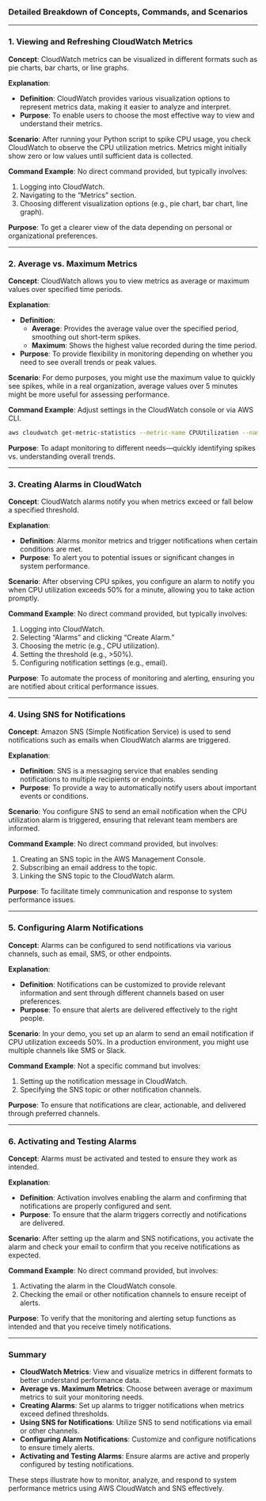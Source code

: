 ### Detailed Breakdown of Concepts, Commands, and Scenarios

---

### 1. **Viewing and Refreshing CloudWatch Metrics**

**Concept**: CloudWatch metrics can be visualized in different formats such as pie charts, bar charts, or line graphs.

**Explanation**:
- **Definition**: CloudWatch provides various visualization options to represent metrics data, making it easier to analyze and interpret.
- **Purpose**: To enable users to choose the most effective way to view and understand their metrics.

**Scenario**: After running your Python script to spike CPU usage, you check CloudWatch to observe the CPU utilization metrics. Metrics might initially show zero or low values until sufficient data is collected.

**Command Example**: No direct command provided, but typically involves:
1. Logging into CloudWatch.
2. Navigating to the “Metrics” section.
3. Choosing different visualization options (e.g., pie chart, bar chart, line graph).

**Purpose**: To get a clearer view of the data depending on personal or organizational preferences.

---

### 2. **Average vs. Maximum Metrics**

**Concept**: CloudWatch allows you to view metrics as average or maximum values over specified time periods.

**Explanation**:
- **Definition**: 
  - **Average**: Provides the average value over the specified period, smoothing out short-term spikes.
  - **Maximum**: Shows the highest value recorded during the time period.
- **Purpose**: To provide flexibility in monitoring depending on whether you need to see overall trends or peak values.

**Scenario**: For demo purposes, you might use the maximum value to quickly see spikes, while in a real organization, average values over 5 minutes might be more useful for assessing performance.

**Command Example**: Adjust settings in the CloudWatch console or via AWS CLI.
```bash
aws cloudwatch get-metric-statistics --metric-name CPUUtilization --namespace AWS/EC2 --period 300 --statistic Maximum --dimensions Name=InstanceId,Value=<Instance_ID>
```

**Purpose**: To adapt monitoring to different needs—quickly identifying spikes vs. understanding overall trends.

---

### 3. **Creating Alarms in CloudWatch**

**Concept**: CloudWatch alarms notify you when metrics exceed or fall below a specified threshold.

**Explanation**:
- **Definition**: Alarms monitor metrics and trigger notifications when certain conditions are met.
- **Purpose**: To alert you to potential issues or significant changes in system performance.

**Scenario**: After observing CPU spikes, you configure an alarm to notify you when CPU utilization exceeds 50% for a minute, allowing you to take action promptly.

**Command Example**: No direct command provided, but typically involves:
1. Logging into CloudWatch.
2. Selecting “Alarms” and clicking “Create Alarm.”
3. Choosing the metric (e.g., CPU utilization).
4. Setting the threshold (e.g., >50%).
5. Configuring notification settings (e.g., email).

**Purpose**: To automate the process of monitoring and alerting, ensuring you are notified about critical performance issues.

---

### 4. **Using SNS for Notifications**

**Concept**: Amazon SNS (Simple Notification Service) is used to send notifications such as emails when CloudWatch alarms are triggered.

**Explanation**:
- **Definition**: SNS is a messaging service that enables sending notifications to multiple recipients or endpoints.
- **Purpose**: To provide a way to automatically notify users about important events or conditions.

**Scenario**: You configure SNS to send an email notification when the CPU utilization alarm is triggered, ensuring that relevant team members are informed.

**Command Example**: No direct command provided, but involves:
1. Creating an SNS topic in the AWS Management Console.
2. Subscribing an email address to the topic.
3. Linking the SNS topic to the CloudWatch alarm.

**Purpose**: To facilitate timely communication and response to system performance issues.

---

### 5. **Configuring Alarm Notifications**

**Concept**: Alarms can be configured to send notifications via various channels, such as email, SMS, or other endpoints.

**Explanation**:
- **Definition**: Notifications can be customized to provide relevant information and sent through different channels based on user preferences.
- **Purpose**: To ensure that alerts are delivered effectively to the right people.

**Scenario**: In your demo, you set up an alarm to send an email notification if CPU utilization exceeds 50%. In a production environment, you might use multiple channels like SMS or Slack.

**Command Example**: Not a specific command but involves:
1. Setting up the notification message in CloudWatch.
2. Specifying the SNS topic or other notification channels.

**Purpose**: To ensure that notifications are clear, actionable, and delivered through preferred channels.

---

### 6. **Activating and Testing Alarms**

**Concept**: Alarms must be activated and tested to ensure they work as intended.

**Explanation**:
- **Definition**: Activation involves enabling the alarm and confirming that notifications are properly configured and sent.
- **Purpose**: To ensure that the alarm triggers correctly and notifications are delivered.

**Scenario**: After setting up the alarm and SNS notifications, you activate the alarm and check your email to confirm that you receive notifications as expected.

**Command Example**: No direct command provided, but involves:
1. Activating the alarm in the CloudWatch console.
2. Checking the email or other notification channels to ensure receipt of alerts.

**Purpose**: To verify that the monitoring and alerting setup functions as intended and that you receive timely notifications.

---

### Summary

- **CloudWatch Metrics**: View and visualize metrics in different formats to better understand performance data.
- **Average vs. Maximum Metrics**: Choose between average or maximum metrics to suit your monitoring needs.
- **Creating Alarms**: Set up alarms to trigger notifications when metrics exceed defined thresholds.
- **Using SNS for Notifications**: Utilize SNS to send notifications via email or other channels.
- **Configuring Alarm Notifications**: Customize and configure notifications to ensure timely alerts.
- **Activating and Testing Alarms**: Ensure alarms are active and properly configured by testing notifications.

These steps illustrate how to monitor, analyze, and respond to system performance metrics using AWS CloudWatch and SNS effectively.